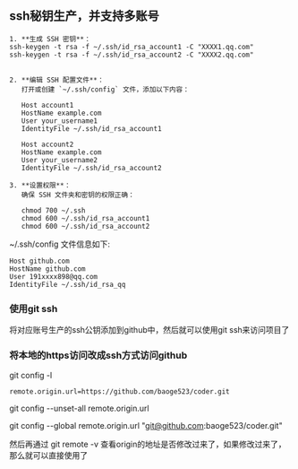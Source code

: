 ## ssh秘钥生产，并支持多账号

```TEXT
1. **生成 SSH 密钥**：
ssh-keygen -t rsa -f ~/.ssh/id_rsa_account1 -C "XXXX1.qq.com"
ssh-keygen -t rsa -f ~/.ssh/id_rsa_account2 -C "XXXX2.qq.com"


2. **编辑 SSH 配置文件**：
   打开或创建 `~/.ssh/config` 文件，添加以下内容：
   
   Host account1
   HostName example.com
   User your_username1
   IdentityFile ~/.ssh/id_rsa_account1
   
   Host account2
   HostName example.com
   User your_username2
   IdentityFile ~/.ssh/id_rsa_account2

3. **设置权限**：
   确保 SSH 文件夹和密钥的权限正确：

   chmod 700 ~/.ssh
   chmod 600 ~/.ssh/id_rsa_account1
   chmod 600 ~/.ssh/id_rsa_account2

```

~/.ssh/config 文件信息如下:
```text
Host github.com
HostName github.com
User 191xxxx898@qq.com
IdentityFile ~/.ssh/id_rsa_qq
```

### 使用git ssh
将对应账号生产的ssh公钥添加到github中，然后就可以使用git ssh来访问项目了

### 将本地的https访问改成ssh方式访问github
git config -l
```text
remote.origin.url=https://github.com/baoge523/coder.git
```
git config --unset-all  remote.origin.url

git config --global remote.origin.url "git@github.com:baoge523/coder.git"

然后再通过 git remote -v 查看origin的地址是否修改过来了，如果修改过来了，那么就可以直接使用了